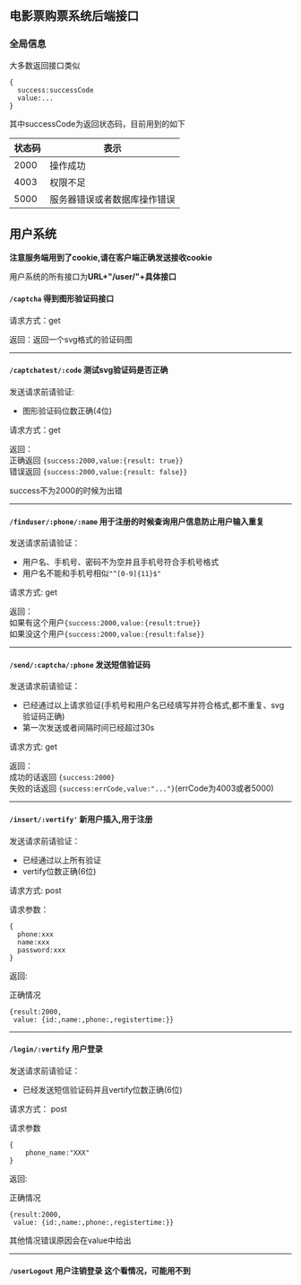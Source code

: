 ## 电影票购票系统后端接口

### 全局信息

大多数返回接口类似

```
{
  success:successCode
  value:...
}
```

其中successCode为返回状态码，目前用到的如下

| 状态码 | 表示|
|------|------|
| 2000| 操作成功|
| 4003| 权限不足|
| 5000| 服务器错误或者数据库操作错误 |


## 用户系统

**注意服务端用到了cookie,请在客户端正确发送接收cookie**

用户系统的所有接口为**URL+"/user/"+具体接口**

#### `/captcha` 得到图形验证码接口

请求方式：get 

返回：返回一个svg格式的验证码图

---

#### `/captchatest/:code` 测试svg验证码是否正确

发送请求前请验证:

* 图形验证码位数正确(4位)

请求方式：get

返回：   
正确返回 `{success:2000,value:{result: true}}`  
错误返回 `{success:2000,value:{result: false}}`

success不为2000的时候为出错

---

#### `/finduser/:phone/:name` 用于注册的时候查询用户信息防止用户输入重复

发送请求前请验证：

* 用户名、手机号、密码不为空并且手机号符合手机号格式
* 用户名不能和手机号相似`"^[0-9]{11}$"`

请求方式: get

返回：  
如果有这个用户`{success:2000,value:{result:true}}`  
如果没这个用户`{success:2000,value:{result:false}}`

---



#### `/send/:captcha/:phone` 发送短信验证码

发送请求前请验证：

* 已经通过以上请求验证(手机号和用户名已经填写并符合格式,都不重复、svg验证码正确)
* 第一次发送或者间隔时间已经超过30s

请求方式: get

返回：   
成功的话返回 `{success:2000}`   
失败的话返回 `{success:errCode,value:"..."}`(errCode为4003或者5000)

---

#### `/insert/:vertify'` 新用户插入,用于注册

发送请求前请验证：

* 已经通过以上所有验证
* vertify位数正确(6位)

请求方式: post

请求参数：

```
{
  phone:xxx
  name:xxx
  password:xxx
}
```

返回:

正确情况

```
{result:2000,
 value: {id:,name:,phone:,registertime:}}
```

---

#### `/login/:vertify` 用户登录

发送请求前请验证：

* 已经发送短信验证码并且vertify位数正确(6位)

请求方式： post

请求参数

```
{
	phone_name:"XXX"
}
```

返回:

正确情况

```
{result:2000,
 value: {id:,name:,phone:,registertime:}}
```

其他情况错误原因会在value中给出


---

#### `/userLogout` 用户注销登录 这个看情况，可能用不到